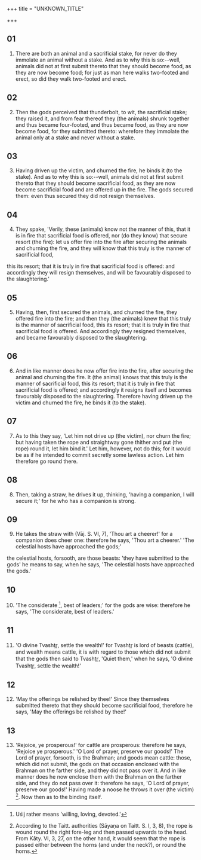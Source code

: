 +++
title = "UNKNOWN_TITLE"

+++


## 01
1. There are both an animal and a sacrificial stake, for never do they immolate an animal without a stake. And as to why this is so:--well, animals did not at first submit thereto that they should become food, as they are now become food; for just as man here walks two-footed and erect, so did they walk two-footed and erect.

## 02
2. Then the gods perceived that thunderbolt, to wit, the sacrificial stake; they raised it, and from fear thereof they (the animals) shrunk together and thus became four-footed, and thus became food, as they are now become food, for they submitted thereto: wherefore they immolate the animal only at a stake and never without a stake.

## 03
3. Having driven up the victim, and churned the fire, he binds it (to the stake). And as to why this is so:--well, animals did not at first submit thereto that they should become sacrificial food, as they are now become sacrificial food and are offered up in the fire. The gods secured them: even thus secured they did not resign themselves.

## 04
4. They spake, 'Verily, these (animals) know not the manner of this, that it is in fire that sacrificial food is offered, nor (do they know) that secure resort (the fire): let us offer fire into the fire after securing the animals and churning the fire, and they will know that this truly is the manner of sacrificial food,

this its resort; that it is truly in fire that sacrificial food is offered: and accordingly they will resign themselves, and will be favourably disposed to the slaughtering.'

## 05
5. Having, then, first secured the animals, and churned the fire, they offered fire into the fire; and then they (the animals) knew that this truly is the manner of sacrificial food, this its resort; that it is truly in fire that sacrificial food is offered. And accordingly they resigned themselves, and became favourably disposed to the slaughtering.

## 06
6. And in like manner does he now offer fire into the fire, after securing the animal and churning the fire. It (the animal) knows that this truly is the manner of sacrificial food, this its resort; that it is truly in fire that sacrificial food is offered; and accordingly it resigns itself and becomes favourably disposed to the slaughtering. Therefore having driven up the victim and churned the fire, he binds it (to the stake).

## 07
7. As to this they say, 'Let him not drive up (the victim), nor churn the fire; but having taken the rope and straightway gone thither and put (the rope) round it, let him bind it.' Let him, however, not do this; for it would be as if he intended to commit secretly some lawless action. Let him therefore go round there.

## 08
8. Then, taking a straw, he drives it up, thinking, 'having a companion, I will secure it;' for he who has a companion is strong.

## 09
9. He takes the straw with (Vāj. S. VI, 7), 'Thou art a cheerer!' for a companion does cheer one: therefore he says, 'Thou art a cheerer.' 'The celestial hosts have approached the gods;'

the celestial hosts, forsooth, are those beasts: 'they have submitted to the gods' he means to say, when he says, 'The celestial hosts have approached the gods.'

## 10
10. 'The considerate [^fn_454], best of leaders;' for the gods are wise: therefore he says, 'The considerate, best of leaders.'

[^fn_454]: Uśij rather means 'willing, loving, devoted.'

## 11
11. 'O divine Tvashṭr̥, settle the wealth!' for Tvashṭr̥ is lord of beasts (cattle), and wealth means cattle, it is with regard to those which did not submit that the gods then said to Tvashṭr̥, 'Quiet them,' when he says, 'O divine Tvashṭr̥, settle the wealth!'

## 12
12. 'May the offerings be relished by thee!' Since they themselves submitted thereto that they should become sacrificial food, therefore he says, 'May the offerings be relished by thee!'

## 13
13. 'Rejoice, ye prosperous!' for cattle are prosperous: therefore he says, 'Rejoice ye prosperous.' 'O Lord of prayer, preserve our goods!' The Lord of prayer, forsooth, is the Brahman; and goods mean cattle: those, which did not submit, the gods on that occasion enclosed with the Brahman on the farther side, and they did not pass over it. And in like manner does he now enclose them with the Brahman on the farther side, and they do not pass over it: therefore he says, 'O Lord of prayer, preserve our goods!' Having made a noose he throws it over (the victim) [^fn_455]. Now then as to the binding itself.

[^fn_455]: According to the Taitt. authorities (Sāyaṇa on Taitt. S. I, 3, 8), the rope is wound round the right fore-leg and then passed upwards  to the head. From Kāty. VI, 3, 27, on the other hand, it would seem that the rope is passed either between the horns (and under the neck?), or round the horns.

